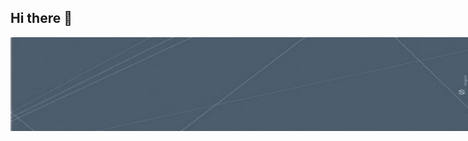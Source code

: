 ## Hi there 👋
<img src="https://github.com/BlagojeJevrosimov/BlagojeJevrosimov/blob/main/a.png" style="height: 150px;
  width: 100%;
  position: absolute;
  margin: 0px;">
<!--
**BlagojeJevrosimov/BlagojeJevrosimov** is a ✨ _special_ ✨ repository because its `README.md` (this file) appears on your GitHub profile.

Here are some ideas to get you started:

- 🔭 I’m currently working on ...
- 🌱 I’m currently learning ...
- 👯 I’m looking to collaborate on ...
- 🤔 I’m looking for help with ...
- 💬 Ask me about ...
- 📫 How to reach me: ...
- 😄 Pronouns: ...
- ⚡ Fun fact: ...
-->
